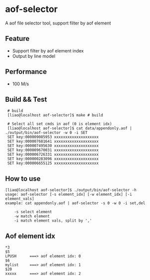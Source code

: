 # aof-selector
A aof file selector tool, support filter by aof element

## Feature
* Support filter by aof element index
* Output by line model

## Performance
 * 100 M/s

## Build && Test
```
 # build
 [liao@localhost aof-selector]$ make # build

 # Select all set cmds in aof (0 is element idx)
 [liao@localhost aof-selector]$ cat data/appendonly.aof | ./output/bin/aof-selector -w 0 -i SET
 SET key:000009085953 xxxxxxxxxxxxxxxxxxxx 
 SET key:000007681641 xxxxxxxxxxxxxxxxxxxx 
 SET key:000007495630 xxxxxxxxxxxxxxxxxxxx 
 SET key:000009670031 xxxxxxxxxxxxxxxxxxxx 
 SET key:000006726331 xxxxxxxxxxxxxxxxxxxx 
 SET key:000000283096 xxxxxxxxxxxxxxxxxxxx 
 SET key:000006655125 xxxxxxxxxxxxxxxxxxxx 
```

## How to use
```
[liao@localhost aof-selector]$ ./output/bin/aof-selector -h
usage: aof-selector [-s element_idx] [-w element_idx] [-i element_vals]
example: cat appendonly.aof | aof-selector -s 0 -w 0 -i set,del

    -s select element
    -w match element
    -i match element vals, split by ','
```

## Aof element idx
```
*3
$5
LPUSH      ===> aof element idx: 0
$6
mylist     ===> aof element idx: 1
$20
xxxxx      ===> aof element idx: 2
```

